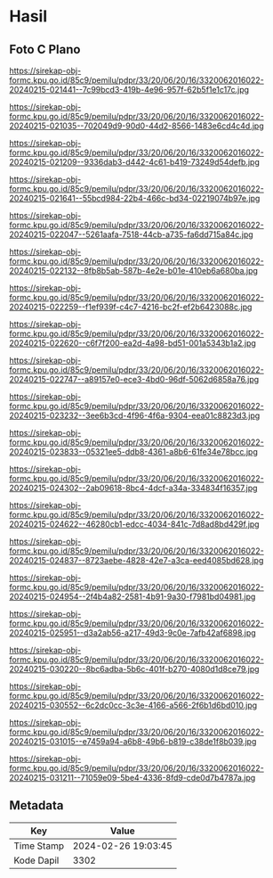 # Hasil

## Foto C Plano

https://sirekap-obj-formc.kpu.go.id/85c9/pemilu/pdpr/33/20/06/20/16/3320062016022-20240215-021441--7c99bcd3-419b-4e96-957f-62b5f1e1c17c.jpg

https://sirekap-obj-formc.kpu.go.id/85c9/pemilu/pdpr/33/20/06/20/16/3320062016022-20240215-021035--702049d9-90d0-44d2-8566-1483e6cd4c4d.jpg

https://sirekap-obj-formc.kpu.go.id/85c9/pemilu/pdpr/33/20/06/20/16/3320062016022-20240215-021209--9336dab3-d442-4c61-b419-73249d54defb.jpg

https://sirekap-obj-formc.kpu.go.id/85c9/pemilu/pdpr/33/20/06/20/16/3320062016022-20240215-021641--55bcd984-22b4-466c-bd34-02219074b97e.jpg

https://sirekap-obj-formc.kpu.go.id/85c9/pemilu/pdpr/33/20/06/20/16/3320062016022-20240215-022047--5261aafa-7518-44cb-a735-fa6dd715a84c.jpg

https://sirekap-obj-formc.kpu.go.id/85c9/pemilu/pdpr/33/20/06/20/16/3320062016022-20240215-022132--8fb8b5ab-587b-4e2e-b01e-410eb6a680ba.jpg

https://sirekap-obj-formc.kpu.go.id/85c9/pemilu/pdpr/33/20/06/20/16/3320062016022-20240215-022259--f1ef939f-c4c7-4216-bc2f-ef2b6423088c.jpg

https://sirekap-obj-formc.kpu.go.id/85c9/pemilu/pdpr/33/20/06/20/16/3320062016022-20240215-022620--c6f7f200-ea2d-4a98-bd51-001a5343b1a2.jpg

https://sirekap-obj-formc.kpu.go.id/85c9/pemilu/pdpr/33/20/06/20/16/3320062016022-20240215-022747--a89157e0-ece3-4bd0-96df-5062d6858a76.jpg

https://sirekap-obj-formc.kpu.go.id/85c9/pemilu/pdpr/33/20/06/20/16/3320062016022-20240215-023232--3ee6b3cd-4f96-4f6a-9304-eea01c8823d3.jpg

https://sirekap-obj-formc.kpu.go.id/85c9/pemilu/pdpr/33/20/06/20/16/3320062016022-20240215-023833--05321ee5-ddb8-4361-a8b6-61fe34e78bcc.jpg

https://sirekap-obj-formc.kpu.go.id/85c9/pemilu/pdpr/33/20/06/20/16/3320062016022-20240215-024302--2ab09618-8bc4-4dcf-a34a-334834f16357.jpg

https://sirekap-obj-formc.kpu.go.id/85c9/pemilu/pdpr/33/20/06/20/16/3320062016022-20240215-024622--46280cb1-edcc-4034-841c-7d8ad8bd429f.jpg

https://sirekap-obj-formc.kpu.go.id/85c9/pemilu/pdpr/33/20/06/20/16/3320062016022-20240215-024837--8723aebe-4828-42e7-a3ca-eed4085bd628.jpg

https://sirekap-obj-formc.kpu.go.id/85c9/pemilu/pdpr/33/20/06/20/16/3320062016022-20240215-024954--2f4b4a82-2581-4b91-9a30-f7981bd04981.jpg

https://sirekap-obj-formc.kpu.go.id/85c9/pemilu/pdpr/33/20/06/20/16/3320062016022-20240215-025951--d3a2ab56-a217-49d3-9c0e-7afb42af6898.jpg

https://sirekap-obj-formc.kpu.go.id/85c9/pemilu/pdpr/33/20/06/20/16/3320062016022-20240215-030220--8bc6adba-5b6c-401f-b270-4080d1d8ce79.jpg

https://sirekap-obj-formc.kpu.go.id/85c9/pemilu/pdpr/33/20/06/20/16/3320062016022-20240215-030552--6c2dc0cc-3c3e-4166-a566-2f6b1d6bd010.jpg

https://sirekap-obj-formc.kpu.go.id/85c9/pemilu/pdpr/33/20/06/20/16/3320062016022-20240215-031015--e7459a94-a6b8-49b6-b819-c38de1f8b039.jpg

https://sirekap-obj-formc.kpu.go.id/85c9/pemilu/pdpr/33/20/06/20/16/3320062016022-20240215-031211--71059e09-5be4-4336-8fd9-cde0d7b4787a.jpg


## Metadata

| Key        | Value               |
| ---------- | ------------------- |
| Time Stamp | 2024-02-26 19:03:45 |
| Kode Dapil | 3302                |



